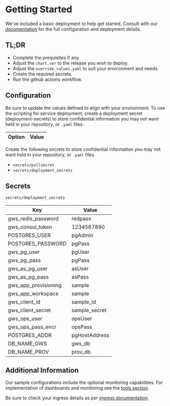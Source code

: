 # Getting Started
We've included a basic deployment to help get started.
Consult with our [documentation](https://all.docs.genesys.com/GWS/Current/GWSPEGuide/Overview) for the full configuration and deployment details.

## TL;DR
- Complete the prequisites if any.
- Adjust the `chart.ver` to the release you wish to deploy.
- Adjust the `override_values.yaml` to suit your environment and needs.
- Create the required secrets.
- Run the github actions workflow.

## Configuration

Be sure to update the values defined to align with your environment.
To use the scripting for service deployment, create a deployment secret (deployment-secrets) to store confidential information you may not want held in your repository, or `.yaml` files. 

|Option|Value|
|-|-|

Create the following secrets to store confidential information you may not want held in your repository, or `.yaml` files. 
- `secrets/pullsecret`
- `secrets/deployment_secrets`

## Secrets 

`secrets/deployment_secrets`


|Key|Value|
|-|-|
gws_redis_password|redpass
gws_consul_token|1234567890
POSTGRES_USER|pgAdmin
POSTGRES_PASSWORD|pgPass
gws_pg_user|pgUser
gws_pg_pass|pgPass
gws_as_pg_user|asUser
gws_as_pg_pass|asPass
gws_app_provisioning|sample
gws_app_workspace|sample
gws_client_id|sample_id
gws_client_secret|sample_secret
gws_ops_user|opsUser
gws_ops_pass_encr|opsPass
POSTGRES_ADDR|pgHostAddress
DB_NAME_GWS|gws_db
DB_NAME_PROV|prov_db

## Additional Information

Our sample configurations include the optional monitoring capabilities. For implementation of dashboards and monitoring see the [tools section](/tools).

Be sure to check your ingress details as per [ingress documentation](/doc/ingress.md).